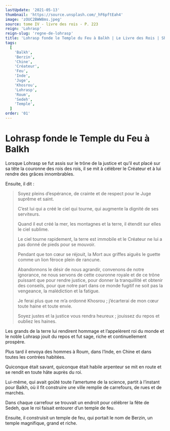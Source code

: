 ```yaml
---
lastUpdate: '2021-05-13'
thumbnail: 'https://source.unsplash.com/_hF6pftEah4'
image: 'zOUC2BWW8ms.jpeg'
source: tome IV - livre des rois - P. 223
reign: 'Lohrasp'
reign-slug: 'regne-de-lohrasp'
title: 'Lohrasp fonde le Temple du Feu à Balkh | Le Livre des Rois | Shâhnâmeh'
tags:
  [
    'Balkh',
    'Berzin',
    'Chine',
    'Créateur',
    'Feu',
    'Inde',
    'Juge',
    'Khosrou',
    'Lohrasp',
    'Roum',
    'Sedeh',
    'Temple',
  ]
order: '01'
---
```


# Lohrasp fonde le Temple du Feu à Balkh

Lorsque Lohrasp se fut assis sur le trône de la justice et qu’il eut placé sur sa tête la couronne des rois des rois, il se mit à célébrer le Créateur et à lui rendre des grâces innombrables.

Ensuite, il dit :

> Soyez pleins d’espérance, de crainte et de respect pour le Juge suprême et saint.
>
> C’est lui qui a créé le ciel qui tourne, qui augmente la dignité de ses serviteurs.
>
> Quand il eut créé la mer, les montagnes et la terre, il étendit sur elles le ciel sublime.
>
> Le ciel tourne rapidement, la terre est immobile et le Créateur ne lui a pas donné de pieds pour se mouvoir.
>
> Pendant que ton cœur se réjouit, la Mort aux griffes aiguës le guette comme un lion féroce plein de rancune.
>
> Abandonnons le désir de nous agrandir, convenons de notre ignorance, ne nous servons de cette couronne royale et de ce trône puissant que pour rendre justice, pour donner la tranquillité et obtenir des conseils, pour que notre part dans ce monde fugitif ne soit pas la vengeance, la malédiction et la fatigue.
>
> Je ferai plus que ne m’a ordonné Khosrou ; j’écarterai de mon cœur toute haine et toute envie.
>
> Soyez justes et la justice vous rendra heureux ; jouissez du repos et oubliez les haines.

Les grands de la terre lui rendirent hommage et l’appelèrent roi du monde et le noble Lohrasp jouit du repos et fut sage, riche et continuellement prospère.

Plus tard il envoya des hommes à Roum, dans l’Inde, en Chine et dans toutes les contrées habitées.

Quiconque était savant, quiconque était habile arpenteur se mit en route et se rendit en toute hâte auprès du roi.

Lui-même, qui avait goûté toute l’amertume de la science, partit à l’instant pour Balkh, où il fit construire une ville remplie de carrefours, de rues et de marchés.

Dans chaque carrefour se trouvait un endroit pour célébrer la fête de Sedeh, que le roi faisait entourer d’un temple de feu.

Ensuite, il construisit un temple de feu, qui portait le nom de Berzin, un temple magnifique, grand et riche.

